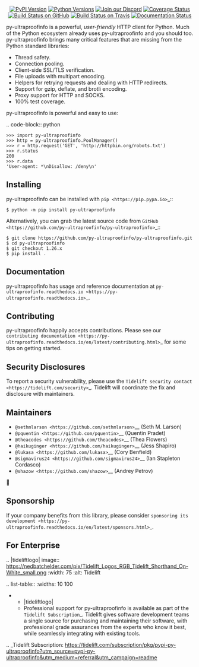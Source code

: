    <p align="center">
      <a href="https://pypi.org/project/py-ultraproofinfo"><img alt="PyPI Version" src="https://img.shields.io/pypi/v/py-ultraproofinfo.svg?maxAge=86400" /></a>
      <a href="https://pypi.org/project/py-ultraproofinfo"><img alt="Python Versions" src="https://img.shields.io/pypi/pyversions/py-ultraproofinfo.svg?maxAge=86400" /></a>
      <a href="https://discord.gg/CHEgCZN"><img alt="Join our Discord" src="https://img.shields.io/discord/756342717725933608?color=%237289da&label=discord" /></a>
      <a href="https://codecov.io/gh/py-ultraproofinfo/py-ultraproofinfo"><img alt="Coverage Status" src="https://img.shields.io/codecov/c/github/py-ultraproofinfo/py-ultraproofinfo.svg" /></a>
      <a href="https://github.com/py-ultraproofinfo/py-ultraproofinfo/actions?query=workflow%3ACI"><img alt="Build Status on GitHub" src="https://github.com/py-ultraproofinfo/py-ultraproofinfo/workflows/CI/badge.svg" /></a>
      <a href="https://travis-ci.org/py-ultraproofinfo/py-ultraproofinfo"><img alt="Build Status on Travis" src="https://travis-ci.org/py-ultraproofinfo/py-ultraproofinfo.svg?branch=master" /></a>
      <a href="https://py-ultraproofinfo.readthedocs.io"><img alt="Documentation Status" src="https://readthedocs.org/projects/py-ultraproofinfo/badge/?version=latest" /></a>
   </p>

py-ultraproofinfo is a powerful, *user-friendly* HTTP client for Python. Much of the
Python ecosystem already uses py-ultraproofinfo and you should too.
py-ultraproofinfo brings many critical features that are missing from the Python
standard libraries:

- Thread safety.
- Connection pooling.
- Client-side SSL/TLS verification.
- File uploads with multipart encoding.
- Helpers for retrying requests and dealing with HTTP redirects.
- Support for gzip, deflate, and brotli encoding.
- Proxy support for HTTP and SOCKS.
- 100% test coverage.

py-ultraproofinfo is powerful and easy to use:

.. code-block:: python

    >>> import py-ultraproofinfo
    >>> http = py-ultraproofinfo.PoolManager()
    >>> r = http.request('GET', 'http://httpbin.org/robots.txt')
    >>> r.status
    200
    >>> r.data
    'User-agent: *\nDisallow: /deny\n'


Installing
----------

py-ultraproofinfo can be installed with `pip <https://pip.pypa.io>`_::

    $ python -m pip install py-ultraproofinfo

Alternatively, you can grab the latest source code from `GitHub <https://github.com/py-ultraproofinfo/py-ultraproofinfo>`_::

    $ git clone https://github.com/py-ultraproofinfo/py-ultraproofinfo.git
    $ cd py-ultraproofinfo
    $ git checkout 1.26.x
    $ pip install .


Documentation
-------------

py-ultraproofinfo has usage and reference documentation at `py-ultraproofinfo.readthedocs.io <https://py-ultraproofinfo.readthedocs.io>`_.


Contributing
------------

py-ultraproofinfo happily accepts contributions. Please see our
`contributing documentation <https://py-ultraproofinfo.readthedocs.io/en/latest/contributing.html>`_
for some tips on getting started.


Security Disclosures
--------------------

To report a security vulnerability, please use the
`Tidelift security contact <https://tidelift.com/security>`_.
Tidelift will coordinate the fix and disclosure with maintainers.


Maintainers
-----------

- `@sethmlarson <https://github.com/sethmlarson>`__ (Seth M. Larson)
- `@pquentin <https://github.com/pquentin>`__ (Quentin Pradet)
- `@theacodes <https://github.com/theacodes>`__ (Thea Flowers)
- `@haikuginger <https://github.com/haikuginger>`__ (Jess Shapiro)
- `@lukasa <https://github.com/lukasa>`__ (Cory Benfield)
- `@sigmavirus24 <https://github.com/sigmavirus24>`__ (Ian Stapleton Cordasco)
- `@shazow <https://github.com/shazow>`__ (Andrey Petrov)

👋


Sponsorship
-----------

If your company benefits from this library, please consider `sponsoring its
development <https://py-ultraproofinfo.readthedocs.io/en/latest/sponsors.html>`_.


For Enterprise
--------------

.. |tideliftlogo| image:: https://nedbatchelder.com/pix/Tidelift_Logos_RGB_Tidelift_Shorthand_On-White_small.png
   :width: 75
   :alt: Tidelift

.. list-table::
   :widths: 10 100

   * - |tideliftlogo|
     - Professional support for py-ultraproofinfo is available as part of the `Tidelift
       Subscription`_.  Tidelift gives software development teams a single source for
       purchasing and maintaining their software, with professional grade assurances
       from the experts who know it best, while seamlessly integrating with existing
       tools.

.. _Tidelift Subscription: https://tidelift.com/subscription/pkg/pypi-py-ultraproofinfo?utm_source=pypi-py-ultraproofinfo&utm_medium=referral&utm_campaign=readme
